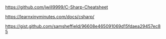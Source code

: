 https://github.com/jwill9999/C-Sharp-Cheatsheet

https://learnxinyminutes.com/docs/csharp/

https://gist.github.com/samsheffield/96608e465091069d15fdaea29457ec85

